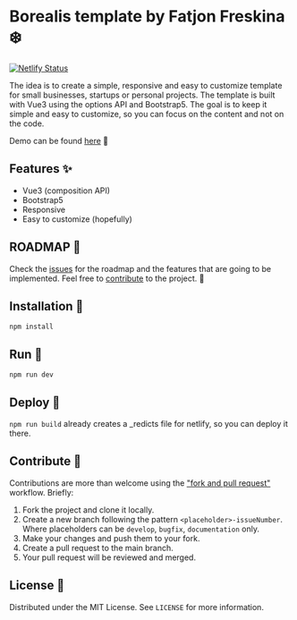 # Borealis template by Fatjon Freskina :snowflake:

[![Netlify Status](https://api.netlify.com/api/v1/badges/07b0b949-a350-43bc-b296-a051da2ea2b9/deploy-status)](https://app.netlify.com/sites/borealis-template/deploys)

The idea is to create a simple, responsive and easy to customize template for small businesses, startups or personal projects. The template is built with Vue3 using the options API and Bootstrap5. The goal is to keep it simple and easy to customize, so you can focus on the content and not on the code.

Demo can be found [here](https://borealis-template.netlify.app/) :link:

## Features :sparkles:

- Vue3 (composition API)
- Bootstrap5
- Responsive
- Easy to customize (hopefully)

## ROADMAP :construction:

Check the [issues](https://github.com/fatjonfreskina/landing-page-template-vuejs/issues) for the roadmap and the features that are going to be implemented. Feel free to [contribute](#contribute-raised_hands) to the project. :raised_hands:

## Installation :wrench:

`npm install`

## Run :running:

`npm run dev`

## Deploy :rocket:

`npm run build` already creates a _redicts file for netlify, so you can deploy it there.

## Contribute :raised_hands:

Contributions are more than welcome using the ["fork and pull request"](https://docs.github.com/en/get-started/exploring-projects-on-github/contributing-to-a-project) workflow. Briefly:

1. Fork the project and clone it locally.
2. Create a new branch following the pattern `<placeholder>-issueNumber`. Where placeholders can be `develop`, `bugfix`, `documentation` only.
3. Make your changes and push them to your fork.
4. Create a pull request to the main branch.
5. Your pull request will be reviewed and merged.

## License :page_facing_up:

Distributed under the MIT License. See `LICENSE` for more information.
